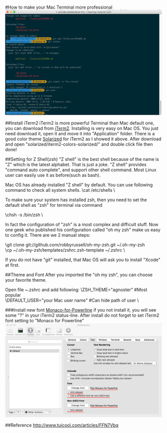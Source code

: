 #How to make your Mac Terminal more professional
![](iTerm2_screen.png)


##Install iTerm2
iTerm2 is more powerful Terminal than Mac default one, you can download from [iTerm2](http://www.iterm2.com).
Installing is very easy on Mac OS. You just need download it, open it and move it into "Application" folder.
There is a good color theme [Solarized](http://ethanschoonover.com/solarized) for iTerm2 as I showed it above. After download and open "solarized/iterm2-colors-solarized/" and double click file then done!

##Setting for Z Shell(zsh)
"Z shell" is the best shell because of the name is "Z" which is the latest alphabet. That is just a joke. "Z shell" provides "command auto complete", and support other shell command. Most Linux user can easily use it as before(such as bash).

Mac OS has already installed "Z shell" by default. You can use following command to check all system shells.
\cat /etc/shells \

To make sure your system has installed zsh, then you need to set the default shell as "zsh" for terminal via command

\chsh -s /bin/zsh \  

In fact the configuration of "zsh" is a most complex and difficult stuff. Now one geek who published his configuration called "oh my zsh" make us easy to config it. There are we 2 manual steps:
  
\git clone git://github.com/robbyrussell/oh-my-zsh.git ~/.oh-my-zsh \
\cp ~/.oh-my-zsh/templates/zshrc.zsh-template ~/.zshrc \

If you do not have "git" installed, that Mac OS will ask you to install "Xcode" at first.

##Theme and Font 
After you imported the "oh my zsh", you can choose your favorite theme.

Open file ~.zshrc and add following:
\ZSH_THEME="agnoster"  #Most popular \
\DEFAULT_USER="your Mac user name"  #Can hide path of user \

###Install new font [Monaco-for-Powerline](https://github.com/supermarin/powerline-fonts/blob/bfcb152306902c09b62be6e4a5eec7763e46d62d/Monaco/Monaco%20for%20Powerline.otf)
if you not install it, you will see some "?" in your iTerm2 status-line.
After install do not forget to set iTerm2 font setting to "Monaco for Powerline"
![](iTerm2_font.png)

##Reference 
http://www.tuicool.com/articles/FFN7Vbq


